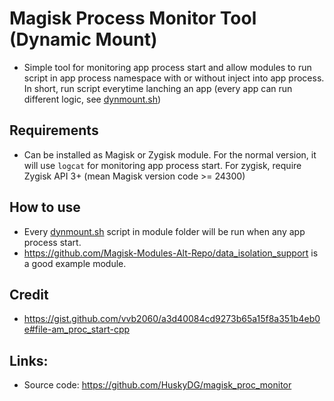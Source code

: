 # Magisk Process Monitor Tool (Dynamic Mount)

- Simple tool for monitoring app process start and allow modules to run script in app process namespace with or without inject into app process. In short, run script everytime lanching an app (every app can run different logic, see [dynmount.sh](./magisk-module/dynmount.sh))

## Requirements

- Can be installed as Magisk or Zygisk module. For the normal version, it will use `logcat` for monitoring app process start. For zygisk, require Zygisk API 3+ (mean Magisk version code >= 24300)

## How to use

- Every [dynmount.sh](./magisk-module/dynmount.sh) script in module folder will be run when any app process start.
- <https://github.com/Magisk-Modules-Alt-Repo/data_isolation_support> is a good example module.

## Credit

- <https://gist.github.com/vvb2060/a3d40084cd9273b65a15f8a351b4eb0e#file-am_proc_start-cpp>

## Links:

- Source code: https://github.com/HuskyDG/magisk_proc_monitor
